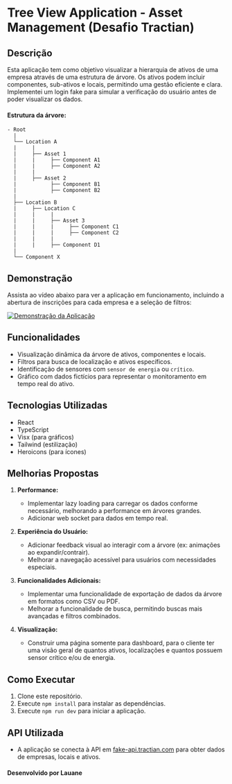 # Tree View Application - Asset Management (Desafio Tractian)

## Descrição
Esta aplicação tem como objetivo visualizar a hierarquia de ativos de uma empresa através de uma estrutura de árvore. Os ativos podem incluir componentes, sub-ativos e locais, permitindo uma gestão eficiente e clara.
Implementei um login fake para simular a verificação do usuário antes de poder visualizar os dados.

#### Estrutura da árvore:
```
- Root
  |
  └── Location A
  |     |
  |     ├── Asset 1
  |     |     ├── Component A1
  |     |     ├── Component A2
  |     |
  |     ├── Asset 2
  |           ├── Component B1
  |           ├── Component B2
  |
  ├── Location B
  |     ├── Location C
  |     |     |
  |     |     ├── Asset 3
  |     |     |     ├── Component C1
  |     |     |     ├── Component C2
  |     |     |
  |     |     ├── Component D1
  |
  └── Component X
```

## Demonstração
Assista ao vídeo abaixo para ver a aplicação em funcionamento, incluindo a abertura de inscrições para cada empresa e a seleção de filtros:

[![Demonstração da Aplicação](https://img.youtube.com/vi/SEU_VIDEO_ID/hqdefault.jpg)](https://www.youtube.com/watch?v=SEU_VIDEO_ID)

## Funcionalidades
- Visualização dinâmica da árvore de ativos, componentes e locais.
- Filtros para busca de localização e ativos específicos.
- Identificação de sensores com `sensor de energia` ou `crítico`.
- Gráfico com dados fictícios para representar o monitoramento em tempo real do ativo.

## Tecnologias Utilizadas
- React
- TypeScript
- Visx (para gráficos)
- Tailwind (estilização)
- Heroicons (para ícones)

## Melhorias Propostas

1. **Performance:**
   - Implementar lazy loading para carregar os dados conforme necessário, melhorando a performance em árvores grandes.
   - Adicionar web socket para dados em tempo real.

2. **Experiência do Usuário:**
   - Adicionar feedback visual ao interagir com a árvore (ex: animações ao expandir/contrair).
   - Melhorar a navegação acessível para usuários com necessidades especiais.

3. **Funcionalidades Adicionais:**
   - Implementar uma funcionalidade de exportação de dados da árvore em formatos como CSV ou PDF.
   - Melhorar a funcionalidade de busca, permitindo buscas mais avançadas e filtros combinados.

4. **Visualização:**
   - Construir uma página somente para dashboard, para o cliente ter uma visão geral de quantos ativos, localizações e quantos possuem sensor crítico e/ou de energia.

## Como Executar
1. Clone este repositório.
2. Execute `npm install` para instalar as dependências.
3. Execute `npm run dev` para iniciar a aplicação.

## API Utilizada
- A aplicação se conecta à API em [fake-api.tractian.com](https://fake-api.tractian.com) para obter dados de empresas, locais e ativos.

#### Desenvolvido por Lauane
